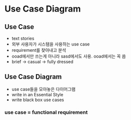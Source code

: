 # Use Case Diagram

## Use Case
- text stories
- 외부 사용자가 시스템을 사용하는 use case
- requirement를 찾아내고 분석
- ooad에서만 쓰는게 아니라 sasd에서도 사용. ooad에서는 꼭 씀
- brief -> casual -> fully dressed

## Use Case Diagram
- use case들을 모아놓은 다이어그램
- write in an Essential Style
- write black box use cases

### use case = functional requirement